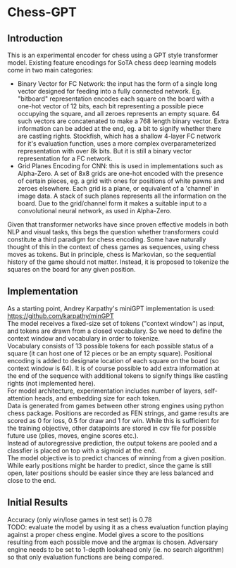 # Chess-GPT
## Introduction
This is an experimental encoder for chess using a GPT style transformer model.
Existing feature encodings for SoTA chess deep learning models come in two main categories:  
- Binary Vector for FC Network: the input has the form of a single long vector designed for feeding into a fully connected network. Eg. "bitboard" representation encodes each square on the board with a one-hot vector of 12 bits, each bit representing a possible piece occupying the square, and all zeroes represents an empty square. 64 such vectors are concatenated to make a 768 length binary vector. Extra information can be added at the end, eg. a bit to signify whether there are castling rights. Stockfish, which has a shallow 4-layer FC network for it's evaluation function, uses a more complex overparameterized representation with over 8k bits. But it is still a binary vector representation for a FC network.
- Grid Planes Encoding for CNN: this is used in implementations such as Alpha-Zero. A set of 8x8 grids are one-hot encoded with the presence of certain pieces, eg. a grid with ones for positions of white pawns and zeroes elsewhere. Each grid is a plane, or equivalent of a 'channel' in image data. A stack of such planes represents all the information on the board. Due to the grid/channel form it makes a suitable input to a convolutional neural network, as used in Alpha-Zero.  

Given that transformer networks have since proven effective models in both NLP and visual tasks, this begs the question whether transformers could constitute a third paradigm for chess encoding.
Some have naturally thought of this in the context of chess games as sequences, using chess moves as tokens. But in principle, chess is Markovian, so the sequential history of the game should not matter. Instead, it is proposed to tokenize the squares on the board for any given position. 
## Implementation
As a starting point, Andrey Karpathy's miniGPT implementation is used: https://github.com/karpathy/minGPT  
The model receives a fixed-size set of tokens ("context window") as input, and tokens are drawn from a closed vocabulary. So we need to define the context window and vocabulary in order to tokenize.  
Vocabulary consists of 13 possible tokens for each possible status of a square (it can host one of 12 pieces or be an empty square). Positional encoding is added to designate location of each square on the board (so context window is 64). It is of course possible to add extra information at the end of the sequence with additional tokens to signify things like castling rights (not implemented here).  
For model architecture, experimentation includes number of layers, self-attention heads, and embedding size for each token.  
Data is generated from games between other strong engines using python chess package. Positions are recorded as FEN strings, and game results are scored as 0 for loss, 0.5 for draw and 1 for win. While this is sufficient for the training objective, other datapoints are stored in csv file for possible future use (plies, moves, engine scores etc.).  
Instead of autoregressive prediction, the output tokens are pooled and a classfier is placed on top with a sigmoid at the end.  
The model objective is to predict chances of winning from a given position. While early positions might be harder to predict, since the game is still open, later positions should be easier since they are less balanced and close to the end.  

## Initial Results
Accuracy (only win/lose games in test set) is 0.78  
TODO: evaluate the model by using it as a chess evaluation function playing against a proper chess engine. Model gives a score to the positions resulting from each possible move and the argmax is chosen. Adversary engine needs to be set to 1-depth lookahead only (ie. no search algorithm) so that only evaluation functions are being compared.  
